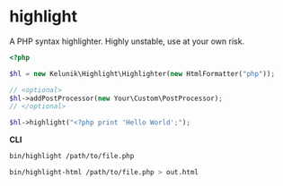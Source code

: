 # highlight

A PHP syntax highlighter. Highly unstable, use at your own risk.

```php
<?php

$hl = new Kelunik\Highlight\Highlighter(new HtmlFormatter("php"));

// <optional>
$hl->addPostProcessor(new Your\Custom\PostProcessor);
// </optional>

$hl->highlight("<?php print 'Hello World';");
```

**CLI**

```bash
bin/highlight /path/to/file.php
```

```bash
bin/highlight-html /path/to/file.php > out.html
```